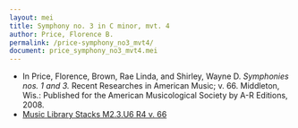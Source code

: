 ```yaml
---
layout: mei
title: Symphony no. 3 in C minor, mvt. 4
author: Price, Florence B.
permalink: /price-symphony_no3_mvt4/
document: price_symphony_no3_mvt4.mei
---
```


- In Price, Florence, Brown, Rae Linda, and Shirley, Wayne D. *Symphonies nos. 1 and 3.* Recent Researches in American Music; v. 66. Middleton, Wis.: Published for the American Musicological Society by A-R Editions, 2008.
- <a href="https://tufts-primo.hosted.exlibrisgroup.com/permalink/f/bnf7qa/01TUN_ALMA2185941740003851" target="_blank"> Music Library Stacks M2.3.U6 R4 v. 66</a>
